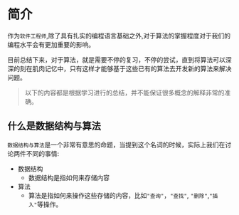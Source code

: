 # 简介

作为`软件工程师`,除了具有扎实的编程语言基础之外,对于算法的掌握程度对于我们的编程水平会有更加重要的影响。

目前总结下来，对于算法，就是需要不停的复习，不停的尝试，直到将算法可以深深的刻在肌肉记忆中，只有这样才能够基于这些已有的算法去开发新的算法来解决问题。

> 以下的内容都是根据学习进行的总结，并不能保证很多概念的解释非常的准确。
> 

## 什么是数据结构与算法

`数据结构与算法`是一个非常有意思的命题，当提到这个名词的时候，实际上我们在讨论两件不同的事情:

* 数据结构
    * 数据结构是指如何来存储内容
* 算法
    * 算法是指如何来操作这些存储的内容，比如`"查询"`，`"查找"`, `"删除"`,`"插入"`等操作。
